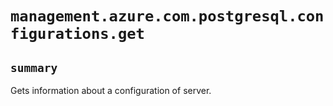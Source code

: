 # `management.azure.com.postgresql.configurations.get`

## `summary`
Gets information about a configuration of server.


